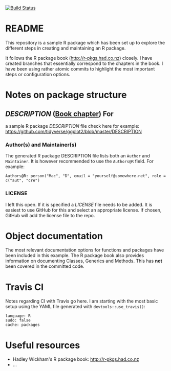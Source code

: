 [![Build Status](https://travis-ci.org/macdalmore/rpackagetest.svg?branch=master)](https://travis-ci.org/macdalmore/rpackagetest)

# README 
This repository is a sample R package which has been set up to explore
the different steps in creating and maintaining an R package.

It follows the R package book (http://r-pkgs.had.co.nz) closely. I have created
branches that essentially correspond to the chapters in the book. I have been
using rather atomic commits to highlight the most important steps or
configuration options.

# Notes on package structure
## _DESCRIPTION_ ([Book chapter](http://r-pkgs.had.co.nz/description.html)) For
a sample R package _DESCRIPTION_ file check here for example:
https://github.com/tidyverse/ggplot2/blob/master/DESCRIPTION


### Author(s) and Maintainer(s)
The generated R package DESCRIPTION file lists both an `Author` and
`Maintainer`. It is however recommended to use the `Authors@R` field. For
example:

``` 
Authors@R: person("Mac", "D", email = "yourself@somewhere.net", role =
c("aut", "cre") 
```

### LICENSE
I left this open. If it is specified a _LICENSE_ file needs to be added. It is
easiest to use GitHub for this and select an appropriate license. If chosen,
GitHub will add the license file to the repo.


# Object documentation 
The most relevant documentation options for functions and packages have been 
included in this example. The R package book also provides information on documenting Classes, Generics and Methods. This has **not** been covered in the committed code.


# Travis CI
Notes regarding CI with Travis go here. I am starting with the most basic setup using the YAML file generated with `devtools::use_travis()`:

```
language: R
sudo: false
cache: packages
```



# Useful resources 
- Hadley Wickham's R package book: http://r-pkgs.had.co.nz 
- ...
